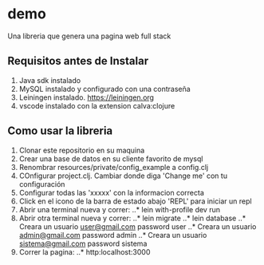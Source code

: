 # demo
Una libreria que genera una pagina web full stack

## Requisitos antes de Instalar
1. Java sdk instalado
2. MySQL instalado y configurado con una contraseña
3. Leiningen instalado. https://leiningen.org
4. vscode instalado con la extension calva:clojure

## Como usar la libreria
1. Clonar este repositorio en su maquina
2. Crear una base de datos en su cliente favorito de mysql
3. Renombrar resources/private/config_example a config.clj
4. COnfigurar project.clj. Cambiar donde diga 'Change me' con tu configuración
5. Configurar todas las 'xxxxx' con la informacion correcta
6. Click en el icono de la barra de estado abajo 'REPL' para iniciar un repl
7. Abrir una terminal nueva y correr: 
   ..* lein with-profile dev run
8. Abrir otra terminal nueva y correr:
   ..* lein migrate
   ..* lein database
      ..* Creara un usuario user@gmail.com password user
      ..* Creara un usuario admin@gmail.com password admin
      ..* Creara un usuario sistema@gmail.com password sistema
9. Correr la pagina:
  ..* http:localhost:3000
